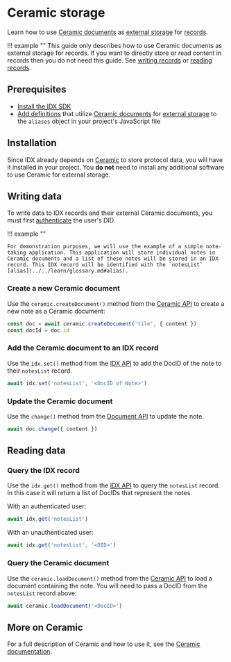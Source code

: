 # Ceramic storage

Learn how to use [Ceramic documents](../../learn/glossary.md#document) as [external storage](../../learn/glossary.md#external-datastore) for [records](../../learn/glossary.md#record).

!!! example ""
This guide only describes how to use Ceramic documents as external storage for records. If you want to directly store or read content in records then you do not need this guide. See [writing records](../../build/writing.md) or [reading records](../../build/reading.md).

## **Prerequisites**

- [Install the IDX SDK](../../build/installation.md)
- [Add definitions](../../build/aliases.md) that utilize [Ceramic documents](../../learn/glossary.md#document) for [external storage](../../learn/glossary.md#external-datastores) to the `aliases` object in your project's JavaScript file

## **Installation**

Since IDX already depends on [Ceramic](../../learn/glossary.md#ceramic) to store protocol data, you will have it installed in your project. You **do not** need to install any additional software to use Ceramic for external storage.

## **Writing data**

To write data to IDX records and their external Ceramic documents, you must first [authenticate](../../build/authentication.md) the user's DID.

!!! example ""

    For demonstration purposes, we will use the example of a simple note-taking application. This application will store individual notes in Ceramic documents and a list of these notes will be stored in an IDX record. This IDX record will be identified with the `notesList` [alias](../../learn/glossary.md#alias).

### Create a new Ceramic document

Use the `ceramic.createDocument()` method from the [Ceramic API](../../reference/dependency-apis.md#ceramicapi) to create a new note as a Ceramic document:

```javascript
const doc = await ceramic.createDocument('tile', { content })
const docId = doc.id
```

### Add the Ceramic document to an IDX record

Use the `idx.set()` method from the [IDX API](../../reference/idx.md) to add the DocID of the note to their `notesList` record.

```js
await idx.set('notesList', '<DocID of Note>')
```

### Update the Ceramic document

Use the `change()` method from the [Document API](https://developers.ceramic.network/reference/typescript/classes/_ceramicnetwork_common.doctype-1.html#change) to update the note.

```js
await doc.change({ content })
```

## **Reading data**

### Query the IDX record

Use the `idx.get()` method from the [IDX API](../../reference/idx.md) to query the `notesList` record. In this case it will return a list of DocIDs that represent the notes.

With an authenticated user:

```js
await idx.get('notesList')
```

With an unauthenticated user:

```js
await idx.get('notesList', '<DID>')
```

### Query the Ceramic document

Use the `ceramic.loadDocument()` method from the [Ceramic API](../../reference/dependency-apis.md#ceramicapi) to load a document containing the note. You will need to pass a DocID from the `notesList` record above:

```js
await ceramic.loadDocument('<DocID>')
```

## **More on Ceramic**

For a full description of Ceramic and how to use it, see the [Ceramic documentation](https://developers.ceramic.network).
